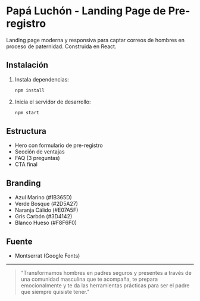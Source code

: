 # Papá Luchón - Landing Page de Pre-registro

Landing page moderna y responsiva para captar correos de hombres en proceso de paternidad. Construida en React.

## Instalación

1. Instala dependencias:
   ```bash
   npm install
   ```
2. Inicia el servidor de desarrollo:
   ```bash
   npm start
   ```

## Estructura
- Hero con formulario de pre-registro
- Sección de ventajas
- FAQ (3 preguntas)
- CTA final

## Branding
- Azul Marino (#1B365D)
- Verde Bosque (#2D5A27)
- Naranja Cálido (#E07A5F)
- Gris Carbón (#3D4142)
- Blanco Hueso (#F8F6F0)

## Fuente
- Montserrat (Google Fonts)

---

> "Transformamos hombres en padres seguros y presentes a través de una comunidad masculina que te acompaña, te prepara emocionalmente y te da las herramientas prácticas para ser el padre que siempre quisiste tener."
